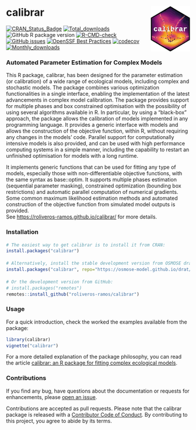 
<!-- README.md is generated from README.Rmd. Please edit that file -->

# calibrar <a href="https://roliveros-ramos.github.io/calibrar/"><img src="man/figures/logo_small.png" align="right" height="124" /></a>

<!-- badges: start -->

[![CRAN_Status_Badge](http://www.r-pkg.org/badges/version/calibrar)](https://CRAN.R-project.org/package=calibrar)
[![Total_downloads](http://cranlogs.r-pkg.org/badges/grand-total/calibrar)](https://CRAN.R-project.org/package=calibrar)
![GitHub R package
version](https://img.shields.io/github/r-package/v/roliveros-ramos/calibrar?label=GitHub)
[![R-CMD-check](https://github.com/roliveros-ramos/calibrar/actions/workflows/R-CMD-check.yaml/badge.svg)](https://github.com/roliveros-ramos/calibrar/actions/workflows/R-CMD-check.yaml)
[![GitHub
issues](https://img.shields.io/github/issues/roliveros-ramos/calibrar)](https://github.com/roliveros-ramos/calibrar/issues)
[![OpenSSF Best
Practices](https://www.bestpractices.dev/projects/2132/badge)](https://www.bestpractices.dev/projects/2132)
[![codecov](https://codecov.io/gh/roliveros-ramos/calibrar/graph/badge.svg?token=HELOL3WS4G)](https://app.codecov.io/gh/roliveros-ramos/calibrar)
[![Monthly_downloads](http://cranlogs.r-pkg.org/badges/calibrar)](https://CRAN.R-project.org/package=calibrar)
<!-- badges: end -->

### Automated Parameter Estimation for Complex Models

This R package, calibrar, has been designed for the parameter estimation
(or calibration) of a wide range of ecological models, including complex
and stochastic models. The package combines various optimization
functionalities in a single interface, enabling the implementation of
the latest advancements in complex model calibration. The package
provides support for multiple phases and box constrained optimisation
with the possibility of using several algorithms available in R. In
particular, by using a “black-box” approach, the package allows the
calibration of models implemented in any programming language. It
provides a generic interface with models and allows the construction of
the objective function, within R, without requiring any changes in the
models’ code. Parallel support for computationally intensive models is
also provided, and can be used with high performance computing systems
in a simple manner, including the capability to restart an unfinished
optimisation for models with a long runtime.

It implements generic functions that can be used for fitting any type of
models, especially those with non-differentiable objective functions,
with the same syntax as base::optim. It supports multiple phases
estimation (sequential parameter masking), constrained optimization
(bounding box restrictions) and automatic parallel computation of
numerical gradients. Some common maximum likelihood estimation methods
and automated construction of the objective function from simulated
model outputs is provided.  
See <https://roliveros-ramos.github.io/calibrar/> for more details.

### Installation

``` r
# The easiest way to get calibrar is to install it from CRAN:
install.packages("calibrar")

# Alternatively, install the stable development version from OSMOSE drat repository:
install.packages("calibrar", repo="https://osmose-model.github.io/drat/")

# Or the development version from GitHub:
# install.packages("remotes")
remotes::install_github("roliveros-ramos/calibrar")
```

### Usage

For a quick introduction, check the worked the examples available from
the package:

``` r
library(calibrar)
vignette("calibrar")
```

For a more detailed explanation of the package philosophy, you can read
the article [calibrar: an R package for fitting complex ecological
models](https://doi.org/10.1111/2041-210X.14452).

### Contributions

If you find any bug, have questions about the documentation or requests
for enhancements, please [open an
issue](https://github.com/roliveros-ramos/calibrar/issues).

Contributions are accepted as pull requests. Please note that the
calibrar package is released with a [Contributor Code of
Conduct](https://www.contributor-covenant.org/version/2/1/code_of_conduct/).
By contributing to this project, you agree to abide by its terms.
